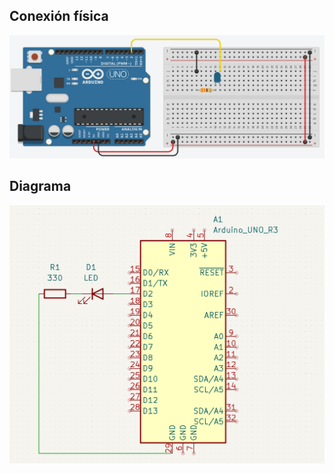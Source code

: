 ## Conexión física

![ConexionFisica](https://github.com/angelumoca21/TallerArduinoPILARES/blob/main/1.Blink/imagenes/conexionFisica.png)

## Diagrama
![Diagrama](https://github.com/angelumoca21/TallerArduinoPILARES/blob/main/1.Blink/imagenes/diagrama.png)